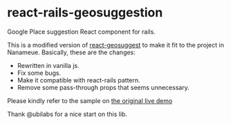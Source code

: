 # react-rails-geosuggestion
Google Place suggestion React component for rails.

This is a modified version of [react-geosuggest](https://github.com/ubilabs/react-geosuggest) to make it fit to the project in Nanameue. Basically, these are the changes:

* Rewritten in vanilla js.
* Fix some bugs.
* Make it compatible with react-rails pattern.
* Remove some pass-through props that seems unnecessary.

Please kindly refer to the sample on [the original live demo](http://ubilabs.github.io/react-geosuggest/)

Thank @ubilabs for a nice start on this lib.
